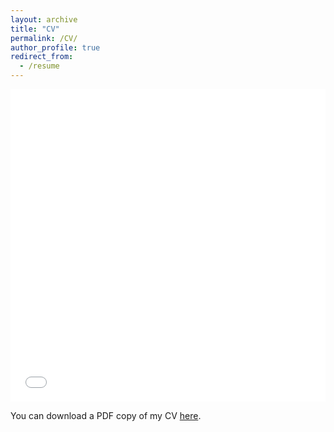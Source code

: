 ```yaml
---
layout: archive
title: "CV"
permalink: /CV/
author_profile: true
redirect_from:
  - /resume
---
```


<iframe src="/files/Palacios_CV1.pdf" width="100%" height="500" frameborder="no" border="0" marginwidth="0" marginheight="0"></iframe>

You can download a PDF copy of my CV [here](/files/Palacios_CV1.pdf).
